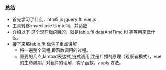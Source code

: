 ### 总结
* 首先学习了什么，html5 js jquery ftl vue.js
* 工具转移 myeclipse to intellij，并适应
* 介绍以下 这个现在做的目的，就是table.ftl dataAndTime.ftl 等等用来做什么。
* 接下来那table.flt 做例子重点讲解
  * 捋一遍整个流程,即函数调用的过程。
  * 重要的几点,lambad表达式,链式调用,注册广播的原理（观察者模式），vue的生命周期，对组件的理解，钩子函数，apply 方法。

